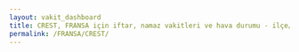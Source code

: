 ```yaml
---
layout: vakit_dashboard
title: CREST, FRANSA için iftar, namaz vakitleri ve hava durumu - ilçe/eyalet seç
permalink: /FRANSA/CREST/
---
```


<script type="text/javascript">
  var GLOBAL_COUNTRY = 'FRANSA';
  var GLOBAL_CITY = 'CREST';
  var GLOBAL_STATE = '';
  var lat = 72;
  var lon = 21;
</script>
